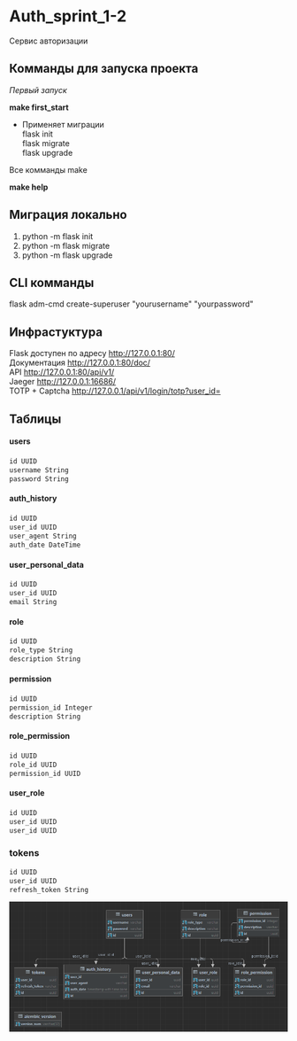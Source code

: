 # Auth_sprint_1-2
Сервис авторизации

Комманды для запуска проекта
-
*Первый запуск*  

**make first_start**
- Применяет миграции  
flask init  
flask migrate  
flask upgrade  

Все комманды make  

**make help**

Миграция локально
-

1) python -m flask init
2) python -m flask migrate
3) python -m flask upgrade

CLI комманды
-
flask adm-cmd create-superuser "yourusername" "yourpassword"

Инфрастуктура
-
Flask доступен по адресу http://127.0.0.1:80/  
Документация http://127.0.0.1:80/doc/     
API http://127.0.0.1:80/api/v1/  
Jaeger http://127.0.0.1:16686/  
TOTP + Captcha http://127.0.0.1/api/v1/login/totp?user_id=

Таблицы
-
#### users
    id UUID
    username String
    password String
#### auth_history
    id UUID
    user_id UUID
    user_agent String
    auth_date DateTime
#### user_personal_data  
    id UUID
    user_id UUID
    email String
#### role  
    id UUID
    role_type String
    description String
#### permission  
    id UUID
    permission_id Integer
    description String
#### role_permission  
    id UUID
    role_id UUID
    permission_id UUID
#### user_role
    id UUID
    user_id UUID
    user_id UUID
### tokens
    id UUID
    user_id UUID
    refresh_token String

![](./img/A8sTAkZhQm.png)